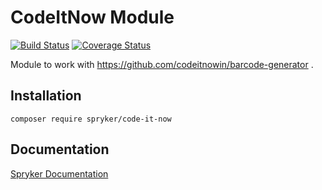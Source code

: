 # CodeItNow Module
[![Build Status](https://travis-ci.org/spryker/code-it-now.svg)](https://travis-ci.org/spryker/code-it-now)
[![Coverage Status](https://coveralls.io/repos/github/spryker/code-it-now/badge.svg)](https://coveralls.io/github/spryker/code-it-now)

Module to work with https://github.com/codeitnowin/barcode-generator .

## Installation

```
composer require spryker/code-it-now
```

## Documentation

[Spryker Documentation](https://academy.spryker.com/developing_with_spryker/module_guide/modules.html)

